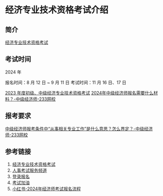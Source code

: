 # 经济专业技术资格考试介绍


## 简介

[经济专业技术资格考试](http://www.cpta.com.cn/test/78.html)

## 考试时间

2024 年

报名时间：8 月 12 日 ~ 9 月 11 日
考试时间：11 月 16 日、17 日

[2023 年度初级、中级经济专业技术资格考试](https://rsj.beijing.gov.cn/ywsite/bjpta/kszl/ksjh/jqbm2/202308/t20230804_3214330.html)
[2024年中级经济师报名需要什么材料？-中级经济师-233网校](https://www.233.com/zjjjs/baoming/202405/17094857609413.html)

## 报考要求

[中级经济师报考条件中“从事相关专业工作”是什么意思？怎么界定？-中级经济师-233网校](https://www.233.com/zjjjs/zhinan/202207/12113016349311.html)

## 参考链接

1. [经济专业技术资格考试](http://www.cpta.com.cn/test/78.html)
2. [人事考试服务频道](https://rsj.beijing.gov.cn/ywsite/bjpta/kszl/ksjh/jqbm2/202308/t20230804_3214330.html)
3. [登录报名](https://zg.cpta.com.cn/examfront/score/initializeCX.htm?eai_id=cGFnZS5fdGFwLl9tb2R1bGUu&_lokiJumpTimes=2)
4. [考试加油](https://aistudy.baidu.com/site/wjzsorv8/693c004a-470d-4027-8b80-2ecda1d5c107?examName=%E7%BB%8F%E6%B5%8E%E5%B8%88&grade=%E4%B8%AD%E7%BA%A7%E7%BB%8F%E6%B5%8E%E5%B8%88&isSelectTimeline=0&province=%E5%8C%97%E4%BA%AC&topicName=%E8%80%83%E8%AF%95%E6%B5%81%E7%A8%8B&year=2024&ch=76&srcid=60293&eduFrom=112&wid=e4328d1aba2448c296718dec81b504cf_0_0&queryPathKey=%2Fexamcard%2Fprocess)
5. [小红书-2024年经济师考试报名流程](https://www.xiaohongshu.com/explore/66a74417000000002701f839)